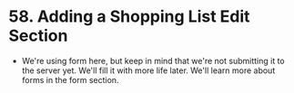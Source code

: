# 58. Adding a Shopping List Edit Section
- We're using form here, but keep in mind that we're not submitting it to the server yet. We'll fill it with more life later. We'll learn more about forms in the form section. 